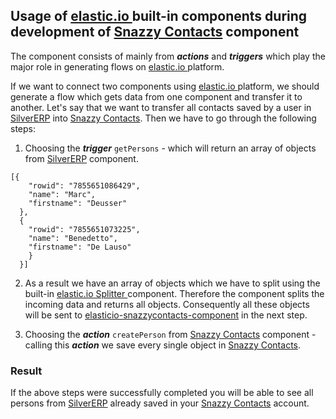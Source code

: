 ## Usage of [elastic.io ](http://www.elastic.io "elastic.io platform") built-in components during development of [Snazzy Contacts](https://snazzycontacts.com) component

The component consists of mainly from ***actions*** and ***triggers*** which play the major role in generating flows on [elastic.io ](http://www.elastic.io "elastic.io platform") platform.

If we want to connect two components using [elastic.io ](http://www.elastic.io "elastic.io platform") platform, we should generate a flow which gets data from one component and transfer it to another.  Let's say that we want to transfer all contacts saved by a user in [SilverERP](http://www.silvererp.com/) into [Snazzy Contacts](https://snazzycontacts.com). Then we have to go through the following steps:

1. Choosing the ***trigger*** ``getPersons`` - which will return an array of objects from  [SilverERP](http://www.silvererp.com/) component.

```
[{
    "rowid": "7855651086429",
    "name": "Marc",
    "firstname": "Deusser"
  },
  {
    "rowid": "7855651073225",
    "name": "Benedetto",
    "firstname": "De Lauso"
    }
  }]
```

2. As a result we have an array of objects which we have to split using the built-in [elastic.io Splitter ](https://github.com/elasticio/splitter-component) component. Therefore the component splits the incoming data and returns all objects. Consequently all these objects will be sent to [elasticio-snazzycontacts-component](https://github.com/openintegrationhub/Data-and-Domain-Models/tree/master/MasterDataModels/SnazzyContactsAdapter) in the next step.

3. Choosing the ***action*** ``createPerson`` from [Snazzy Contacts](https://snazzycontacts.com) component - calling this ***action*** we save every single object in [Snazzy Contacts](https://snazzycontacts.com).

### Result

If the above steps were successfully completed you will be able to see all persons from [SilverERP](http://www.silvererp.com/) already saved in your [Snazzy Contacts](https://snazzycontacts.com) account.
